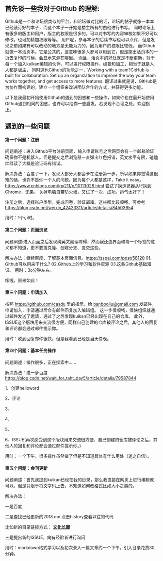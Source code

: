 ## 首先谈一些我对于Github 的理解:

Github是一个和论坛很类似的平台，和论坛做对比的话，论坛的帖子就像一本本已经装订好的本子，而这个本子一开始是楼主所有的由他进行书写。
同时论坛上有很多的版主和用户，版主的权限是很多的，可以对书写的内容审核如果不好可以修改，也可加精加权限等等。
用户呢，参与本子的后续书写也可以点评，但是发现之前如果有可以改动的地方是无能为力的，因为用户的权限比较低。
而Github就像一本活页本，它是公共的，这意味很多人都可以用到它，但是挪出活页本的一页去复印的时候，会显示来源在哪里。
而且，活页本的好处就是不断更新，对于每一个加入kuikan编辑的伙伴，可以进行权限操作，编辑和加工，相当于就是人人都是版主，
同时这也Github的功能之一，Working with a team?GitHub is built for collaboration. Set up an organization to improve the way your team works together, and get access to more features. 翻译过来就是说，GitHub是为协作而构建的。建立一个组织来改进团队合作的方式，并获得更多功能。

以下是我最初开始使用Github的遇到的困惑和一些操作，如果你也在最开始使用Github遇到相同的困惑，也许可以给你一些启发，若发现不合理之处，欢迎指正。 


## 遇到的一些问题
#### 第一个问题：注册

问题阐述：进入Github平台注册页面，输入申请账号之后网页会有一个邮箱验证确保你不是机器人。但是提交之后浏览器一直弹出红色报错，英文水平有限，磕磕绊绊读了大概是验证码有错误。

解决办法：百度了一下，发现大部分人都会卡在注册第一步，所以如果你觉得这很难的话，也许不是你一个人的问题，因为每个人都是这样，Take it easy。
https://www.cnblogs.com/lgx211/p/10113028.html
尝试了换浏览器从IE换到Chrome，无果。
关掉电脑自带防火墙，又试了一次，成功，运气太好了！

注册之后，选择账户类型，完成问卷，验证邮箱。这些都比较顺畅。可参考 https://blog.csdn.net/weixin_42423311/article/details/84503654

用时：1个小时。


#### 第二个问题：页面浏览

问题阐述:进入页面之后发现纯英文阅读障碍，然而我还连界面和每一个标签的意义都不知道，更不要提克隆、创建分支、提交这些。

解决办法：继续百度，了解基本页面信息。https://sspai.com/post/58120 01.	Github可以用来干什么? 02.Github上的学习和软件资源 03.这些Github基础知识。
用时：3o分钟左右。

嗦嘎，原来如此！



#### 第三个问题：申请加入

按照 https://github.com/casdu 里的指示，给 banbooliu@gmail.com 发邮件，申请加入，申请通过后会有邮件回复加入编辑组。
这一步很顺畅，很快组织就通过邮件发送了邀请，通过了之后发现kuikan已经出现在自己的仓库。
此外，ISSUE这个版块用来交流很方便，同样自己创建的仓库被评论之后，其他人的回复和评论都会通过邮件提示你。

用时：收到回复邮件很快，但是我看到已经是当天傍晚。

#### 第四个问题：基本任务操作
问题阐述：操作很多，正在探索中……

解决办法：进一步百度 https://blog.csdn.net/wait_for_taht_day5/article/details/79587844

1、创建helloword

2、评论

3、

4、

5、

6、ISSUE(再次感受到这个版块用来交流很方便，自己创建的仓库被评论之后，其他人的回复和评论都会通过邮件提示你。)

用时：一个下午，很多操作虽然做了但是不知道具体有什么用处（迷之自信）。

#### 第五个问题：会刊更新

问题阐述：首先我提到kuikan已经在我的目录，那么我直接在网页上进行编辑就可以，但是只限于将文字码上去，不知道如何改格式比如大小之类的。

解决办法：

一是百度

二是查找已经更新的2018.md 点击history查看以往的代码

比如新的目录链接方式：
**[文化长廊](#文化长廊)**

三是提出新的ISSUE，向有经验者进行询问

用时：markdown格式学习以及初次录入一篇文章约一个下午。引入目录花费30分钟。


